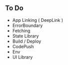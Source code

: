 ## To Do
- App Linking ( DeepLink )
- ErrorBoundary
- Fetching
- State Library
- Build / Deploy
- CodePush
- Env
- UI Library